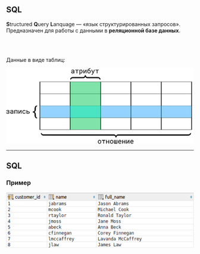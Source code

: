 ## SQL

**S**tructured **Q**uery **L**anquage — «язык структурированных запросов».  
Предназначен для работы с данными в **реляционной базе данных**.

<br>
<br>

Данные в виде таблиц:  

<img src="lecture/storage/img/relational_database.png">

------

## SQL

### Пример

<img src="lecture/storage/img/database_example.png">